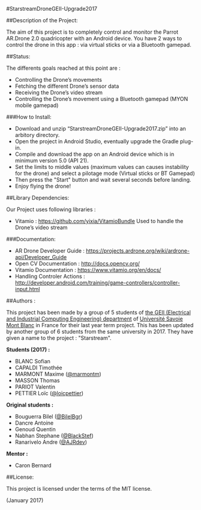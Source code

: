 #StarstreamDroneGEII-Upgrade2017

##Description of the Project:


The aim of this project is to completely control and monitor the Parrot AR.Drone 2.0 quadricopter with an Android device.
You have 2 ways to control the drone in this app : via virtual sticks or via a Bluetooth gamepad.

##Status:

The differents goals reached at this point are :

* Controlling the Drone’s movements
* Fetching the different Drone’s sensor data
* Receiving the Drone’s video stream
* Controlling the Drone’s movement using a Bluetooth gamepad (MYON mobile gamepad)

###How to Install:
* Download and unzip “StarstreamDroneGEII-Upgrade2017.zip” into an arbitory directory.
* Open the project in Android Studio, eventually upgrade the Gradle plug-in.
* Compile and download the app on an Android device which is in minimum version 5.0 (API 21).
* Set the limits to middle values (maximum values can causes instability for the drone) and select a pilotage mode (Virtual sticks or BT Gamepad)
* Then press the "Start" button and wait several seconds before landing.
* Enjoy flying the drone!

##Library Dependencies:

Our Project uses following libraries :

* Vitamio : https://github.com/yixia/VitamioBundle
Used to handle the Drone’s video stream

###Documentation:
* AR Drone Developer Guide : https://projects.ardrone.org/wiki/ardrone-api/Developer_Guide
* Open CV Documentation : http://docs.opencv.org/
* Vitamio Documentation : https://www.vitamio.org/en/docs/
* Handling Controler Actions : http://developer.android.com/training/game-controllers/controller-input.html

##Authors :

This project has been made by a group of 5 students of [the GEII (Electrical and Industrial Computing Engineering) department](http://www.iut-acy.univ-savoie.fr/dut/geii/) of [Université Savoie Mont Blanc](https://www.univ-smb.fr/) in France for their last year term project.
This has been updated by another group of 6 students from the same university in 2017. They have given a name to the project : "Starstream".

**Students (2017) :**

* BLANC Sofian
* CAPALDI Timothée
* MARMONT Maxime ([@marmontm](https://github.com/marmontm))
* MASSON Thomas
* PARIOT Valentin
* PETTIER Loïc ([@loicpettier](https://github.com/loicpettier))

**Original students :**

* Bouguerra Bilel ([@BilelBgr](https://github.com/BilelBgr))
* Dancre Antoine
* Genoud Quentin
* Nabhan Stephane ([@BlackStef](https://github.com/BlackStef))
* Ranarivelo Andre ([@AJRdev](https://github.com/AJRdev))

**Mentor :**
* Caron Bernard

##License:

This project is licensed under the terms of the MIT license.

(January 2017)
